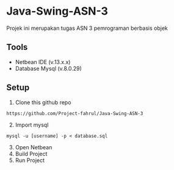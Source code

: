 # Java-Swing-ASN-3

Projek ini merupakan tugas ASN 3 pemrograman berbasis objek

## Tools
- Netbean IDE (v.13.x.x)
- Database Mysql (v.8.0.29)

## Setup
1. Clone this github repo

```https://github.com/Project-fahrul/Java-Swing-ASN-3```

2. Import mysql 

``` mysql -u [username] -p < database.sql ```

3. Open Netbean
4. Build Project
6. Run Project
